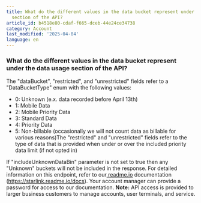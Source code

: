 ```yaml
---
title: What do the different values in the data bucket represent under the data usage
  section of the API?
article_id: b4518e80-cdaf-f665-dceb-44e24ce34738
category: Account
last_modified: '2025-04-04'
language: en
---
```


### What do the different values in the data bucket represent under the data usage section of the API?
The "dataBucket", "restricted", and "unrestricted" fields refer to a "DataBucketType" enum with the following values:
  * 0: Unknown (e.x. data recorded before April 13th)
  * 1: Mobile Data
  * 2: Mobile Priority Data
  * 3: Standard Data
  * 4: Priority Data
  * 5: Non-billable (occasionally we will not count data as billable for various reasons)The "restricted" and "unrestricted" fields refer to the type of data that is provided when under or over the included priority data limit (if not opted in)


If "includeUnknownDataBin" parameter is not set to true then any "Unknown" buckets will not be included in the response.
For detailed information on this endpoint, refer to our[ readme.io](https://www.starlink.com/support/article/<https:/readme.com/>) documentation (<https://starlink.readme.io/docs>). Your account manager can provide a password for access to our documentation.
**Note:** API access is provided to larger business customers to manage accounts, user terminals, and service.